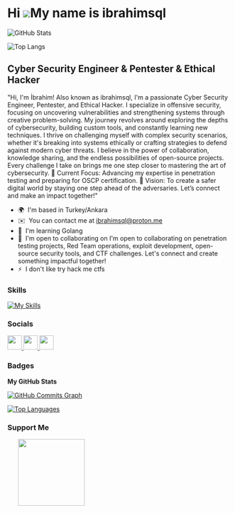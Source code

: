 Hi ![](https://user-images.githubusercontent.com/18350557/176309783-0785949b-9127-417c-8b55-ab5a4333674e.gif)My name is ibrahimsql
==================================================================================================================================

![GitHub Stats](https://github-readme-stats.vercel.app/api?username=ibrahimsql&show_icons=true&theme=radical)

![Top Langs](https://github-readme-stats.vercel.app/api/top-langs/?username=ibrahimsql&layout=compact&langs_count=8)

Cyber Security Engineer & Pentester & Ethical Hacker
----------------------------------------------------

"Hi, I'm İbrahim! Also known as ibrahimsql, I'm a passionate Cyber Security Engineer, Pentester, and Ethical Hacker. I specialize in offensive security, focusing on uncovering vulnerabilities and strengthening systems through creative problem-solving. My journey revolves around exploring the depths of cybersecurity, building custom tools, and constantly learning new techniques. I thrive on challenging myself with complex security scenarios, whether it's breaking into systems ethically or crafting strategies to defend against modern cyber threats. I believe in the power of collaboration, knowledge sharing, and the endless possibilities of open-source projects. Every challenge I take on brings me one step closer to mastering the art of cybersecurity. 🚀 Current Focus: Advancing my expertise in penetration testing and preparing for OSCP certification. 🎯 Vision: To create a safer digital world by staying one step ahead of the adversaries. Let’s connect and make an impact together!"

* 🌍  I'm based in Turkey/Ankara
* ✉️  You can contact me at [ibrahimsql@proton.me](mailto:ibrahimsql@proton.me)
* 🧠  I'm learning Golang
* 🤝  I'm open to collaborating on I'm open to collaborating on penetration testing projects, Red Team operations, exploit development, open-source security tools, and CTF challenges. Let's connect and create something impactful together!
* ⚡  I don't like try hack me ctfs

### Skills

[![My Skills](https://skillicons.dev/icons?i=cpp,arch,c,cs,go,kali,linux,py,raspberrypi,ruby,rust,bash,powershell,js,perl,vim,windows,postman,Nim,vala)](https://skillicons.dev)

### Socials

<p align="left"> <a href="https://www.github.com/ibrahimsql " target="_blank" rel="noreferrer"> <picture> <source media="(prefers-color-scheme: dark)" srcset="https://raw.githubusercontent.com/danielcranney/readme-generator/main/public/icons/socials/github-dark.svg" /> <source media="(prefers-color-scheme: light)" srcset="https://raw.githubusercontent.com/danielcranney/readme-generator/main/public/icons/socials/github.svg" /> <img src="https://raw.githubusercontent.com/danielcranney/readme-generator/main/public/icons/socials/github.svg" width="32" height="32" /> </picture> </a> <a href="https://www.linkedin.com/in/ibrahimsql " target="_blank" rel="noreferrer"> <picture> <source media="(prefers-color-scheme: dark)" srcset="https://raw.githubusercontent.com/danielcranney/readme-generator/main/public/icons/socials/linkedin-dark.svg" /> <source media="(prefers-color-scheme: light)" srcset="https://raw.githubusercontent.com/danielcranney/readme-generator/main/public/icons/socials/linkedin.svg" /> <img src="https://raw.githubusercontent.com/danielcranney/readme-generator/main/public/icons/socials/linkedin.svg" width="32" height="32" /> </picture> </a> <a href="https://www.youtube.com/@ibrahimsql " target="_blank" rel="noreferrer"> <picture> <source media="(prefers-color-scheme: dark)" srcset="https://raw.githubusercontent.com/danielcranney/readme-generator/main/public/icons/socials/youtube-dark.svg" /> <source media="(prefers-color-scheme: light)" srcset="https://raw.githubusercontent.com/danielcranney/readme-generator/main/public/icons/socials/youtube.svg" /> <img src="https://raw.githubusercontent.com/danielcranney/readme-generator/main/public/icons/socials/youtube.svg" width="32" height="32" /> </picture> </a></p>

### Badges

<b>My GitHub Stats</b>

<a href="http://www.github.com/ibrahimsql "><img src="https://github-readme-activity-graph.cyclic.app/graph?username=ibrahimsql &bg_color=1c1917&color=ffffff&line=0891b2&point=ffffff&area_color=1c1917&area=true&hide_border=true&custom_title=GitHub%20Commits%20Graph" alt="GitHub Commits Graph" /></a>

<a href="https://github.com/ibrahimsql " align="left"><img src="https://github-readme-stats.vercel.app/api/top-langs/?username=ibrahimsql &langs_count=10&title_color=0891b2&text_color=ffffff&icon_color=0891b2&bg_color=1c1917&hide_border=true&locale=en&custom_title=Top%20%Languages" alt="Top Languages" /></a>

### Support Me

<ul style="list-style-type: none; margin: 0;">

<li style="display: inline-block; margin-right: 0.25rem;"><a href="https://www.buymeacoffee.com/ibrahimsql "><img src="https://cdn.buymeacoffee.com/buttons/v2/default-yellow.png" width="150"/></a></li>

</ul>
